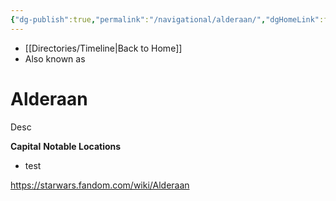 ```yaml
---
{"dg-publish":true,"permalink":"/navigational/alderaan/","dgHomeLink":false}
---
```


- [[Directories/Timeline\|Back to Home]]
- Also known as 

# Alderaan
Desc

**Capital**
**Notable Locations**
- test

https://starwars.fandom.com/wiki/Alderaan